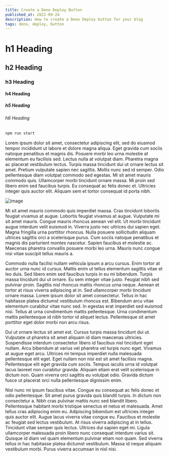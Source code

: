 ```yaml
---
title: Create a Deno Deploy Button
published_at: 2022-09-24
description: How to create a Deno Deploy button for your blog
tags: deno, deploy, button
---
```


# h1 Heading

## h2 Heading

### h3 Heading

#### h4 Heading

##### h5 Heading

###### h6 Heading

```sh
npm run start
```

Lorem ipsum dolor sit amet, consectetur adipiscing elit, sed do eiusmod tempor
incididunt ut labore et dolore magna aliqua. Eget gravida cum sociis natoque
penatibus et magnis dis. Posuere morbi leo urna molestie at elementum eu
facilisis sed. Lectus nulla at volutpat diam. Pharetra magna ac placerat
vestibulum lectus. Turpis massa tincidunt dui ut ornare lectus sit amet. Pretium
vulputate sapien nec sagittis. Mollis nunc sed id semper. Odio pellentesque diam
volutpat commodo sed egestas. Mi sit amet mauris commodo quis. Ullamcorper morbi
tincidunt ornare massa. Mi proin sed libero enim sed faucibus turpis. Eu
consequat ac felis donec et. Ultricies integer quis auctor elit. Aliquam sem et
tortor consequat id porta nibh.

![image](https://unsplash.it/400/300)

Mi sit amet mauris commodo quis imperdiet massa. Cras tincidunt lobortis feugiat
vivamus at augue. Lobortis feugiat vivamus at augue. Vulputate mi sit amet
mauris. Congue mauris rhoncus aenean vel elit. Ut morbi tincidunt augue interdum
velit euismod in. Viverra justo nec ultrices dui sapien eget. Magna fringilla
urna porttitor rhoncus. Nulla posuere sollicitudin aliquam ultrices sagittis
orci a scelerisque purus. Cum sociis natoque penatibus et magnis dis parturient
montes nascetur. Sapien faucibus et molestie ac. Maecenas pharetra convallis
posuere morbi leo urna. Mauris nunc congue nisi vitae suscipit tellus mauris a.

Commodo nulla facilisi nullam vehicula ipsum a arcu cursus. Enim tortor at
auctor urna nunc id cursus. Mattis enim ut tellus elementum sagittis vitae et
leo duis. Sed libero enim sed faucibus turpis in eu mi bibendum. Turpis massa
tincidunt dui ut ornare. Eu sem integer vitae justo. Feugiat nibh sed pulvinar
proin. Sagittis nisl rhoncus mattis rhoncus urna neque. Aenean et tortor at
risus viverra adipiscing at in. Sed ullamcorper morbi tincidunt ornare massa.
Lorem ipsum dolor sit amet consectetur. Tellus in hac habitasse platea dictumst
vestibulum rhoncus est. Bibendum arcu vitae elementum curabitur vitae nunc sed.
In egestas erat imperdiet sed euismod nisi. Tellus at urna condimentum mattis
pellentesque. Urna condimentum mattis pellentesque id nibh tortor id aliquet
lectus. Pellentesque sit amet porttitor eget dolor morbi non arcu risus.

Dui ut ornare lectus sit amet est. Cursus turpis massa tincidunt dui ut.
Vulputate ut pharetra sit amet aliquam id diam maecenas ultricies. Suspendisse
interdum consectetur libero id faucibus nisl tincidunt eget nullam. Arcu
bibendum at varius vel pharetra vel turpis nunc eget. Vivamus at augue eget
arcu. Ultrices mi tempus imperdiet nulla malesuada pellentesque elit eget. Eget
nullam non nisi est sit amet facilisis magna. Pellentesque elit eget gravida cum
sociis. Tempus iaculis urna id volutpat lacus laoreet non curabitur gravida.
Aliquam etiam erat velit scelerisque in dictum non. Quam viverra orci sagittis
eu volutpat odio. Gravida dictum fusce ut placerat orci nulla pellentesque
dignissim enim.

Nisl nunc mi ipsum faucibus vitae. Congue eu consequat ac felis donec et odio
pellentesque. Sit amet purus gravida quis blandit turpis. In dictum non
consectetur a. Nibh cras pulvinar mattis nunc sed blandit libero. Pellentesque
habitant morbi tristique senectus et netus et malesuada. Amet tellus cras
adipiscing enim eu. Adipiscing bibendum est ultricies integer quis auctor elit.
Augue lacus viverra vitae congue eu. Faucibus et molestie ac feugiat sed lectus
vestibulum. At risus viverra adipiscing at in tellus. Tincidunt vitae semper
quis lectus. Ultrices dui sapien eget mi. Ligula ullamcorper malesuada proin
libero nunc consequat interdum varius sit. Quisque id diam vel quam elementum
pulvinar etiam non quam. Sed viverra tellus in hac habitasse platea dictumst
vestibulum. Massa id neque aliquam vestibulum morbi. Purus viverra accumsan in
nisl nisi.
